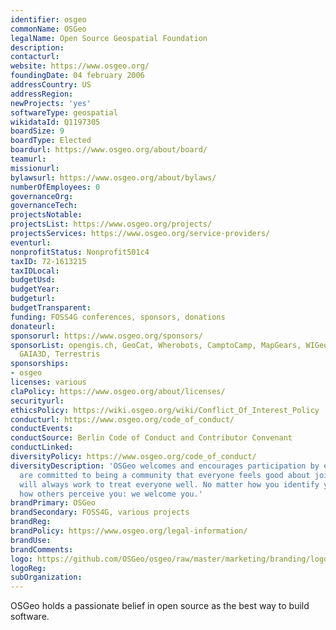 ```yaml
---
identifier: osgeo
commonName: OSGeo
legalName: Open Source Geospatial Foundation
description:
contacturl:
website: https://www.osgeo.org/
foundingDate: 04 february 2006
addressCountry: US
addressRegion:
newProjects: 'yes'
softwareType: geospatial
wikidataId: Q1197305
boardSize: 9
boardType: Elected
boardurl: https://www.osgeo.org/about/board/
teamurl:
missionurl:
bylawsurl: https://www.osgeo.org/about/bylaws/
numberOfEmployees: 0
governanceOrg:
governanceTech:
projectsNotable:
projectsList: https://www.osgeo.org/projects/
projectsServices: https://www.osgeo.org/service-providers/
eventurl:
nonprofitStatus: Nonprofit501c4
taxID: 72-1613215
taxIDLocal:
budgetUsd:
budgetYear:
budgeturl:
budgetTransparent:
funding: FOSS4G conferences, sponsors, donations
donateurl:
sponsorurl: https://www.osgeo.org/sponsors/
sponsorList: opengis.ch, GeoCat, Wherobots, CamptoCamp, MapGears, WIGeoGIS, WhereGroup,
  GAIA3D, Terrestris
sponsorships:
- osgeo
licenses: various
claPolicy: https://www.osgeo.org/about/licenses/
securityurl:
ethicsPolicy: https://wiki.osgeo.org/wiki/Conflict_Of_Interest_Policy
conducturl: https://www.osgeo.org/code_of_conduct/
conductEvents:
conductSource: Berlin Code of Conduct and Contributor Convenant
conductLinked:
diversityPolicy: https://www.osgeo.org/code_of_conduct/
diversityDescription: 'OSGeo welcomes and encourages participation by everyone. We
  are committed to being a community that everyone feels good about joining, and we
  will always work to treat everyone well. No matter how you identify yourself or
  how others perceive you: we welcome you.'
brandPrimary: OSGeo
brandSecondary: FOSS4G, various projects
brandReg:
brandPolicy: https://www.osgeo.org/legal-information/
brandUse:
brandComments:
logo: https://github.com/OSGeo/osgeo/raw/master/marketing/branding/logo/osgeo-logo-rgb.png
logoReg:
subOrganization:
---
```


OSGeo holds a passionate belief in open source as the best way to build software.
